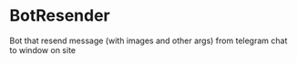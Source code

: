 # BotResender
Bot that resend message (with images and other args) from telegram chat to window on site
